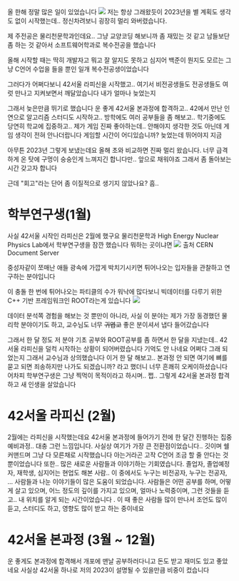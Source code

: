 올 한해 정말 많은 일이 있었습니다
![](https://i.imgur.com/iR0yYGw.png)
저는 항상 그래왔듯이 2023년을 별 계획도 생각도 없이 시작했는데..
정신차려보니 굉장히 멀리 와버렸습니다.

제 주전공은 물리천문학과인데요.. 그냥 교양코딩 해보니까 좀 재밌는 것 같고 남들보단 좀 하는 것 같아서 소프트웨어학과로 복수전공을 했습니다

올해 시작할 때는 딱히 개발자고 뭐고 잘 알지도 못하고 심지어 백준이 뭔지도 모르는 그냥 C언어 수업을 들을 뿐인 일개 복수전공생이었습니다

그러다가 어쩌다보니 42서울 라피신을 시작했고.. 여기서 비전공생들도 전공생들도 여럿 만나고 지켜보면서 깨달았습니다 내가 얼마나 늦었는지

그래서 늦은만큼 뛰기로 했습니다
운 좋게 42서울 본과정에 합격하고.. 42에서 만난 인연으로 알고리즘 스터디도 시작하고.. 방학에도 여러 공부들을 좀 해보고.. 학기중에도 당연히 학교에 집중하고..
제가 게임 진짜 좋아하는데.. 안해야지 생각한 것도 아닌데 게임 생각이 전혀 안나더랍니다
게임할 시간이 어디있습니까? 늦었는데 뛰어야지 지금

아무튼 2023년 그렇게 보냈는데요
올해 초와 비교하면 진짜 멀리 왔습니다. 너무 급격하게 온 탓에 구멍이 숭숭인게 느껴지긴 합니다만.. 앞으로 채워야죠
그래서 좀 돌아보는 시간 갖고자 합니다

근데 "회고"라는 단어 좀 이질적으로 생기지 않았나요? 흠.. 

# 학부연구생(1월)

사실 42서울 시작인 라피신은 2월에 했구요
물리천문학과 High Energy Nuclear Physics Lab에서 학부연구생을 잠깐 했습니다
뭐하는 곳이냐면
![](https://i.imgur.com/Wz9t8vR.png)
출처 CERN Document Server

중성자같이 쪼매난 애들 광속에 가깝게 박치기시키면 튀어나오는 입자들을 관찰하고 연구하는 분야입니다

이 충돌 한 번에 튀어나오는 파티클의 수가 워낙에 많다보니 빅데이터를 다루기 위한 C++ 기반 프레임워크인 ROOT라는게 있습니다
![](https://i.imgur.com/0hD4CkG.png)

데이터 분석쪽 경험을 해보는 것 뿐만이 아니라, 사실 이 분야는 제가 가장 동경했던 물리학 분야이기도 하고, 교수님도 너무 ~~귀엽고~~ 좋은 분이셔서 냅다 들어갔습니다

그래서 한 달 정도 저 분야 기초 공부와 ROOT공부를 좀 하면서 한 달을 지냈는데.. 
42서울 라피신을 덜컥 시작하는 상황이 되어버렸습니다
기억도 안 나네요 어쩌다 그래 되었는지
그래서 교수님과 상의했습니다
이거 한 달 해보고.. 본과정 안 되면 여기에 뼈를 묻고 되면 죄송하지만 나가도 되겠습니까?
라고 했더니 너무 흔쾌히 오케이하셨습니다 어차피 학부연구생은 그냥 찍먹이 목적이라고 하시며..
쩝.. 그렇게 42서울 본과정 합격하고 새 인생을 살았습니다

# 42서울 라피신 (2월)

2월에는 라피신을 시작했는데요
42서울 본과정에 들어가기 전에 한 달간 진행하는 집중예비과정.. 대충 그런 느낌입니다. 
사실상 여기가 가장 큰 전환점이었습니다..
깃이며 쉘 커맨드며 그냥 다 모른채로 시작했습니다
아는거라곤 고작 C언어 조금 할 줄 안다는 것 뿐이었습니다
또한.. 많은 새로운 사람들과 이야기하는 기회였습니다.
졸업자, 졸업예정자, 재학생, 심지어는 현업도 해본 사람.. 이 중에서도 누구는 비전공자, 누구는 전공자, ... 
사람들과 나눈 이야기들이 많은 도움이 되었습니다. 사람들은 어떤 공부를 하며, 어떻게 살고 있으며, 어느 정도의 깊이를 가지고 있으며, 얼마나 노력중이며, 그런 것들을 듣고.. 내 위치를 알게 되는 시간이었습니다 .
이 때 좋은 사람들 많이 만나서 조언도 많이 듣고, 스터디도 하고, 영향도 많이 받고 하는 중이네요

# 42서울 본과정 (3월 ~ 12월)

운 좋게도 본과정에 합격해서 개포에 맨날 공부하러다니고 돈도 받고 재미도 있고 좋았네요
사실상 42서울 하나로 저의 2023이 설명될 수 있을만큼 비중이 컸습니다
